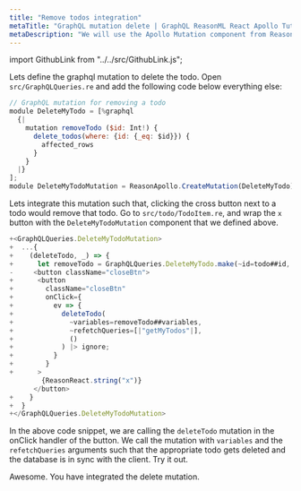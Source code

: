 ```yaml
---
title: "Remove todos integration"
metaTitle: "GraphQL mutation delete | GraphQL ReasonML React Apollo Tutorial"
metaDescription: "We will use the Apollo Mutation component from ReasonML with variables as an example to delete existing data and update cache using refetchQueries"
---
```


import GithubLink from "../../src/GithubLink.js";

Lets define the graphql mutation to delete the todo. Open `src/GraphQLQueries.re` and add the following code below everything else:

<GithubLink link="https://github.com/hasura/learn-graphql/blob/master/tutorials/frontend/reason-react-apollo/app-final/src/GraphQLQueries.re" text="GraphQLQueries.re" />

```javascript
// GraphQL mutation for removing a todo
module DeleteMyTodo = [%graphql
  {|
    mutation removeTodo ($id: Int!) {
      delete_todos(where: {id: {_eq: $id}}) {
        affected_rows
      }
    }
  |}
];
module DeleteMyTodoMutation = ReasonApollo.CreateMutation(DeleteMyTodo);
```

Lets integrate this mutation such that, clicking the cross button next to a todo would remove that todo. Go to `src/todo/TodoItem.re`, and wrap the `x` button with the `DeleteMyTodoMutation` component that we defined above.

<GithubLink link="https://github.com/hasura/learn-graphql/blob/master/tutorials/frontend/reason-react-apollo/app-final/src/todo/TodoItem.re" text="TodoItem.re" />

```js
+<GraphQLQueries.DeleteMyTodoMutation>
+  ...{
+    (deleteTodo, _) => {
+      let removeTodo = GraphQLQueries.DeleteMyTodo.make(~id=todo##id, ());
-     <button className="closeBtn">
+      <button
+        className="closeBtn"
+        onClick={
+          ev => {
+            deleteTodo(
+              ~variables=removeTodo##variables,
+              ~refetchQueries=[|"getMyTodos"|],
+              ()
+            ) |> ignore;
+          }
+        }
+      >
        {ReasonReact.string("x")}
      </button>
+    }
+  }
+</GraphQLQueries.DeleteMyTodoMutation>
```

In the above code snippet, we are calling the `deleteTodo` mutation in the onClick handler of the button. We call the mutation with `variables` and the `refetchQueries` arguments such that the appropriate todo gets deleted and the database is in sync with the client. Try it out.

Awesome. You have integrated the delete mutation.
